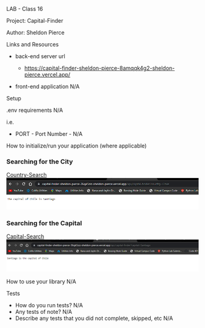 LAB - Class 16

Project: Capital-Finder

Author: Sheldon Pierce

Links and Resources
- back-end server url 

  - https://capital-finder-sheldon-pierce-8amqqk4g2-sheldon-pierce.vercel.app/
- front-end application N/A

Setup

.env requirements N/A

i.e.

- PORT - Port Number - N/A

How to initialize/run your application (where applicable)
### Searching for the City
[Country-Search](https://capital-finder-sheldon-pierce-36sjk5ziz-sheldon-pierce.vercel.app/api/capital-finder?country=Chile)
![](lab16country.png)
### Searching for the Capital
[Capital-Search](https://capital-finder-sheldon-pierce-36sjk5ziz-sheldon-pierce.vercel.app/api/capital-finder?capital=Santiago)
![](lab16capital.png)

How to use your library N/A

Tests
- How do you run tests? N/A
- Any tests of note? N/A
- Describe any tests that you did not complete, skipped, etc N/A
